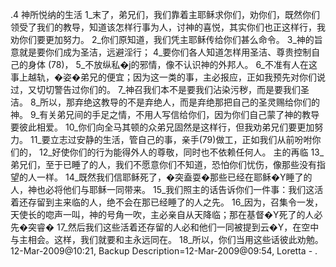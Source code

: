 .4 
神所悦纳的生活 
1_末了，弟兄们，我们靠着主耶稣求你们，劝你们，既然你们领受了我们的教导，知道该怎样行事为人，讨神的喜悦，其实你们也正这样行，我劝你们要更加努力。 2_你们原知道，我们凭主耶稣传给你们甚么命令。 3_神的旨意就是要你们成为圣洁，远避淫行； 4_要你们各人知道怎样用圣洁、尊贵控制自己的身体 (78)， 5_不放纵私�j的邪情，像不认识神的外邦人。 6_不准有人在这事上越轨，�姿�弟兄的便宜；因为这一类的事，主必报应，正如我预先对你们说过，又切切警告过你们的。 7_神召我们本不是要我们沾染污秽，而是要我们圣洁。 8_所以，那弃绝这教导的不是弃绝人，而是弃绝那把自己的圣灵赐给你们的神。 
9_有关弟兄间的手足之情，不用人写信给你们，因为你们自己蒙了神的教导要彼此相爱。 10_你们向全马其顿的众弟兄固然是这样行，但我劝弟兄们要更加努力。 11_要立志过安静的生活，管自己的事，亲手(79)做工，正如我们从前吩咐你们的， 12_好使你们的行为能得外人的尊敬，同时也不依赖任何人。 
主的再临 
13_弟兄们，至于已睡了的人，我们不愿意你们不知道，恐怕你们忧伤，像那些没有指望的人一样。 14_既然我们信耶稣死了，�突盍耍�那些已经在耶稣�Y睡了的人，神也必将他们与耶稣一同带来。 
15_我们照主的话告诉你们一件事：我们这活着还存留到主来临的人，绝不会在那已经睡了的人之先。 16_因为，召集令一发，天使长的唿声一叫，神的号角一吹，主必亲自从天降临；那在基督�Y死了的人必先�突睿� 17_然后我们这些活着还存留的人必和他们一同被提到云�Y，在空中与主相会。这样，我们就要和主永远同在。 18_所以，你们当用这些话彼此劝勉。 
12-Mar-2009@10:21, Backup Description=12-Mar-2009@09:54, Loretta - 
.